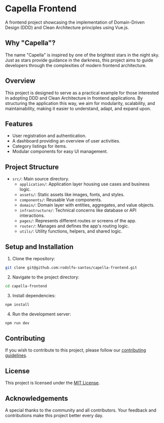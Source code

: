 # Capella Frontend

A frontend project showcasing the implementation of Domain-Driven Design (DDD) and Clean Architecture principles using Vue.js.

## Why "Capella"?

The name "Capella" is inspired by one of the brightest stars in the night sky. Just as stars provide guidance in the darkness, this project aims to guide developers through the complexities of modern frontend architecture.

## Overview

This project is designed to serve as a practical example for those interested in adopting DDD and Clean Architecture in frontend applications. By structuring the application this way, we aim for modularity, scalability, and maintainability, making it easier to understand, adapt, and expand upon.

## Features

- User registration and authentication.
- A dashboard providing an overview of user activities.
- Category listings for items.
- Modular components for easy UI management.

## Project Structure

- `src/`: Main source directory.
  - `application/`: Application layer housing use cases and business logic.
  - `assets/`: Static assets like images, fonts, and styles.
  - `components/`: Reusable Vue components.
  - `domain/`: Domain layer with entities, aggregates, and value objects.
  - `infrastructure/`: Technical concerns like database or API interactions.
  - `pages/`: Represents different routes or screens of the app.
  - `router/`: Manages and defines the app's routing logic.
  - `utils/`: Utility functions, helpers, and shared logic.

## Setup and Installation

1. Clone the repository:

```sh
git clone git@github.com:rodolfo-santos/capella-frontend.git

```

2. Navigate to the project directory:

```sh
cd capella-frontend
```

3. Install dependencies:

```sh
npm install
```

4. Run the development server:

```sh
npm run dev
```

## Contributing

If you wish to contribute to this project, please follow our [contributing guidelines](CONTRIBUTING.md).

## License

This project is licensed under the [MIT License](LICENSE).

## Acknowledgements

A special thanks to the community and all contributors. Your feedback and contributions make this project better every day.
